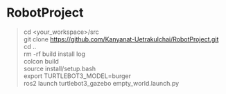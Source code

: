 # RobotProject
> cd <your_workspace>/src <br>
> git clone https://github.com/Kanyanat-Uetrakulchai/RobotProject.git <br>
> cd .. <br>
> rm -rf build install log <br>
> colcon build <br>
> source install/setup.bash <br>
> export TURTLEBOT3_MODEL=burger <br>
> ros2 launch turtlebot3_gazebo empty_world.launch.py
